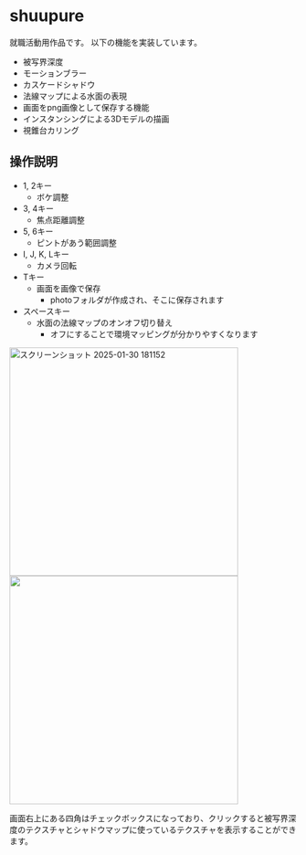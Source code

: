 # shuupure
就職活動用作品です。
以下の機能を実装しています。
- 被写界深度
- モーションブラー
- カスケードシャドウ
- 法線マップによる水面の表現
- 画面をpng画像として保存する機能
- インスタンシングによる3Dモデルの描画
- 視錐台カリング
## 操作説明
- 1, 2キー
  - ボケ調整
- 3, 4キー
  - 焦点距離調整
- 5, 6キー
  - ピントがあう範囲調整
- I, J, K, Lキー
  - カメラ回転
- Tキー
  - 画面を画像で保存
    - photoフォルダが作成され、そこに保存されます
- スペースキー
  - 水面の法線マップのオンオフ切り替え
    - オフにすることで環境マッピングが分かりやすくなります


<img width = "400" alt = "スクリーンショット 2025-01-30 181152" src = https://github.com/user-attachments/assets/f6be31a4-3967-4533-8ce1-01bdd7f676b6>
<img width = "400" aly = "スクリーンショット 2025-01-30 181210" src = https://github.com/user-attachments/assets/f9bc1e88-a89e-43c1-880f-f5f15eff16fe>

画面右上にある四角はチェックボックスになっており、クリックすると被写界深度のテクスチャとシャドウマップに使っているテクスチャを表示することができます。

